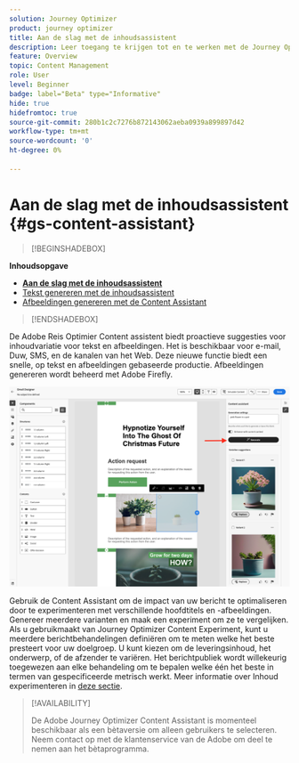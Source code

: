 ```yaml
---
solution: Journey Optimizer
product: journey optimizer
title: Aan de slag met de inhoudsassistent
description: Leer toegang te krijgen tot en te werken met de Journey Optimizer Content Assistant
feature: Overview
topic: Content Management
role: User
level: Beginner
badge: label="Beta" type="Informative"
hide: true
hidefromtoc: true
source-git-commit: 280b1c2c7276b872143062aeba0939a899897d42
workflow-type: tm+mt
source-wordcount: '0'
ht-degree: 0%

---
```


# Aan de slag met de inhoudsassistent {#gs-content-assistant}

>[!BEGINSHADEBOX]

**Inhoudsopgave**

* **[Aan de slag met de inhoudsassistent](gs-generative.md)**
* [Tekst genereren met de inhoudsassistent](generative-title.md)
* [Afbeeldingen genereren met de Content Assistant](generative-image.md)

>[!ENDSHADEBOX]


De Adobe Reis Optimier Content assistent biedt proactieve suggesties voor inhoudvariatie voor tekst en afbeeldingen. Het is beschikbaar voor e-mail, Duw, SMS, en de kanalen van het Web. Deze nieuwe functie biedt een snelle, op tekst en afbeeldingen gebaseerde productie. Afbeeldingen genereren wordt beheerd met Adobe Firefly.

![](assets/image-gen-ai.png)



Gebruik de Content Assistant om de impact van uw bericht te optimaliseren door te experimenteren met verschillende hoofdtitels en -afbeeldingen. Genereer meerdere varianten en maak een experiment om ze te vergelijken. Als u gebruikmaakt van Journey Optimizer Content Experiment, kunt u meerdere berichtbehandelingen definiëren om te meten welke het beste presteert voor uw doelgroep. U kunt kiezen om de leveringsinhoud, het onderwerp, of de afzender te variëren. Het berichtpubliek wordt willekeurig toegewezen aan elke behandeling om te bepalen welke één het beste in termen van gespecificeerde metrisch werkt. Meer informatie over Inhoud experimenteren in [deze sectie](../campaigns/content-experiment.md).


>[!AVAILABILITY]
>
>De Adobe Journey Optimizer Content Assistant is momenteel beschikbaar als een bètaversie om alleen gebruikers te selecteren. Neem contact op met de klantenservice van de Adobe om deel te nemen aan het bètaprogramma.

